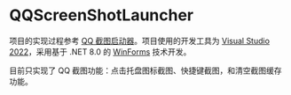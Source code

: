 # QQScreenShotLauncher

项目的实现过程参考 [QQ 截图启动器](https://acomma.github.io/2025/03/29/qq-screen-shot-launcher/)。项目使用的开发工具为 [Visual Studio 2022](https://visualstudio.microsoft.com/zh-hans/vs/)，采用基于 .NET 8.0 的 [WinForms](https://learn.microsoft.com/zh-cn/dotnet/desktop/winforms/?view=netdesktop-8.0) 技术开发。

目前只实现了 QQ 截图功能：点击托盘图标截图、快捷键截图，和清空截图缓存功能。
